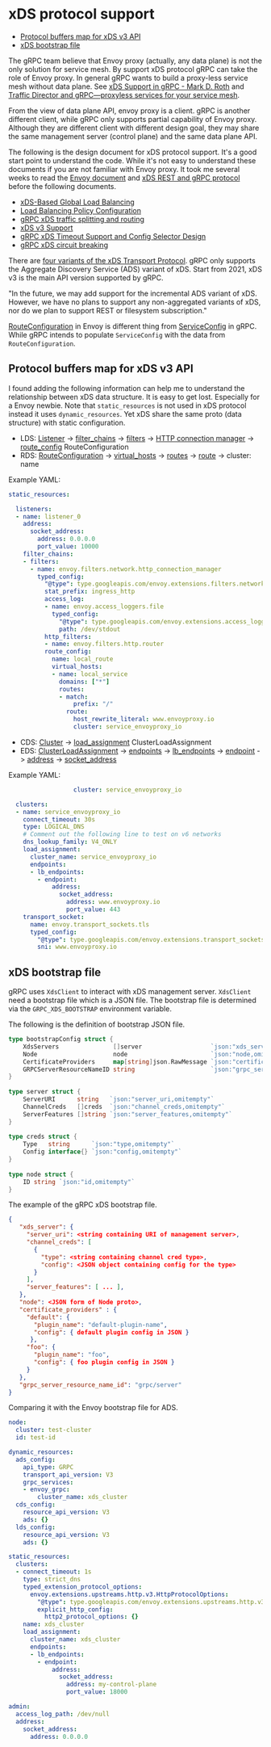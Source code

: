
# xDS protocol support

- [Protocol buffers map for xDS v3 API](#protocol-buffers-map-for-xds-v3-api)
- [xDS bootstrap file](#xds-bootstrap-file)

The gRPC team believe that Envoy proxy (actually, any data plane) is not the only solution for service mesh. By support xDS protocol gRPC can take the role of Envoy proxy. In general gRPC wants to build a proxy-less service mesh without data plane.  See [xDS Support in gRPC - Mark D. Roth](https://www.youtube.com/watch?v=IbcJ8kNmsrE) and [Traffic Director and gRPC—proxyless services for your service mesh](https://cloud.google.com/blog/products/networking/traffic-director-supports-proxyless-grpc).

From the view of data plane API, envoy proxy is a client. gRPC is another different client, while gRPC only supports partial capability of Envoy proxy. Although they are different client with different design goal, they may share the same management server (control plane) and the same data plane API.  

The following is the design document for xDS protocol support. It's a good start point to understand the code. While it's not easy to understand these documents if you are not familiar with Envoy proxy. It took me several weeks to read the [Envoy document](https://www.envoyproxy.io/docs/envoy/latest/about_docs) and [xDS REST and gRPC protocol](https://www.envoyproxy.io/docs/envoy/latest/api-docs/xds_protocol) before the following documents.

- [xDS-Based Global Load Balancing](https://github.com/grpc/proposal/blob/master/A27-xds-global-load-balancing.md)
- [Load Balancing Policy Configuration](https://github.com/grpc/proposal/blob/master/A24-lb-policy-config.md)
- [gRPC xDS traffic splitting and routing](https://github.com/grpc/proposal/blob/master/A28-xds-traffic-splitting-and-routing.md)
- [xDS v3 Support](https://github.com/grpc/proposal/blob/master/A30-xds-v3.md)
- [gRPC xDS Timeout Support and Config Selector Design](https://github.com/grpc/proposal/blob/master/A31-xds-timeout-support-and-config-selector.md)
- [gRPC xDS circuit breaking](https://github.com/grpc/proposal/blob/master/A32-xds-circuit-breaking.md)

There are [four variants of the xDS Transport Protocol](https://www.envoyproxy.io/docs/envoy/latest/api-docs/xds_protocol#four-variants). gRPC only supports the Aggregate Discovery Service (ADS) variant of xDS. Start from 2021, xDS v3 is the main API version supported by gRPC.

"In the future, we may add support for the incremental ADS variant of xDS. However, we have no plans to support any non-aggregated variants of xDS, nor do we plan to support REST or filesystem subscription."

[RouteConfiguration](https://github.com/envoyproxy/envoy/blob/9e83625b16851cdc7e4b0a4483b0ce07c33ba76b/api/envoy/api/v2/route.proto#L24) in Envoy is different thing from [ServiceConfig](https://github.com/grpc/grpc-proto/blob/master/grpc/service_config/service_config.proto) in gRPC. While gRPC intends to populate `ServiceConfig` with the data from `RouteConfiguration`.  

## Protocol buffers map for xDS v3 API

I found adding the following information can help me to understand the relationship between xDS data structure. It is easy to get lost.  Especially for a Envoy newbie. Note that `static_resources` is not used in xDS protocol instead it uses `dynamic_resources`. Yet xDS share the same proto (data structure) with static configuration.  

- LDS: [Listener](https://www.envoyproxy.io/docs/envoy/latest/api-v3/config/listener/v3/listener.proto#config-listener-v3-listener) -> [filter_chains](https://www.envoyproxy.io/docs/envoy/latest/api-v3/config/listener/v3/listener_components.proto#envoy-v3-api-msg-config-listener-v3-filterchain) -> [filters](https://www.envoyproxy.io/docs/envoy/latest/api-v3/config/listener/v3/listener_components.proto#envoy-v3-api-msg-config-listener-v3-filter) -> [HTTP connection manager](https://www.envoyproxy.io/docs/envoy/latest/api-v3/extensions/filters/network/http_connection_manager/v3/http_connection_manager.proto#envoy-v3-api-msg-extensions-filters-network-http-connection-manager-v3-httpconnectionmanager) -> [route_config](https://www.envoyproxy.io/docs/envoy/latest/api-v3/config/route/v3/route.proto#envoy-v3-api-msg-config-route-v3-routeconfiguration) RouteConfiguration
- RDS: [RouteConfiguration](https://www.envoyproxy.io/docs/envoy/latest/api-v3/config/route/v3/route.proto#envoy-v3-api-msg-config-route-v3-routeconfiguration) -> [virtual_hosts](https://www.envoyproxy.io/docs/envoy/latest/api-v3/config/route/v3/route_components.proto#envoy-v3-api-msg-config-route-v3-virtualhost) -> [routes](https://www.envoyproxy.io/docs/envoy/latest/api-v3/config/route/v3/route_components.proto#envoy-v3-api-msg-config-route-v3-route) -> [route](https://www.envoyproxy.io/docs/envoy/latest/api-v3/config/route/v3/route_components.proto#envoy-v3-api-msg-config-route-v3-routeaction) -> cluster: name

Example YAML:  

```yaml
static_resources:

  listeners:
  - name: listener_0
    address:
      socket_address:
        address: 0.0.0.0
        port_value: 10000
    filter_chains:
    - filters:
      - name: envoy.filters.network.http_connection_manager
        typed_config:
          "@type": type.googleapis.com/envoy.extensions.filters.network.http_connection_manager.v3.HttpConnectionManager
          stat_prefix: ingress_http
          access_log:
          - name: envoy.access_loggers.file
            typed_config:
              "@type": type.googleapis.com/envoy.extensions.access_loggers.file.v3.FileAccessLog
              path: /dev/stdout
          http_filters:
          - name: envoy.filters.http.router
          route_config:
            name: local_route
            virtual_hosts:
            - name: local_service
              domains: ["*"]
              routes:
              - match:
                  prefix: "/"
                route:
                  host_rewrite_literal: www.envoyproxy.io
                  cluster: service_envoyproxy_io
```

- CDS: [Cluster](https://www.envoyproxy.io/docs/envoy/latest/api-v3/config/cluster/v3/cluster.proto#config-cluster-v3-cluster) -> [load_assignment](https://www.envoyproxy.io/docs/envoy/latest/api-v3/config/endpoint/v3/endpoint.proto#envoy-v3-api-msg-config-endpoint-v3-clusterloadassignment) ClusterLoadAssignment
- EDS: [ClusterLoadAssignment](https://www.envoyproxy.io/docs/envoy/latest/api-v3/config/endpoint/v3/endpoint.proto#envoy-v3-api-msg-config-endpoint-v3-clusterloadassignment) -> [endpoints](https://www.envoyproxy.io/docs/envoy/latest/api-v3/config/endpoint/v3/endpoint_components.proto#envoy-v3-api-msg-config-endpoint-v3-localitylbendpoints) -> [lb_endpoints](https://www.envoyproxy.io/docs/envoy/latest/api-v3/config/endpoint/v3/endpoint_components.proto#envoy-v3-api-msg-config-endpoint-v3-lbendpoint) -> [endpoint](https://www.envoyproxy.io/docs/envoy/latest/api-v3/config/endpoint/v3/endpoint_components.proto#envoy-v3-api-msg-config-endpoint-v3-endpoint) -> [address](https://www.envoyproxy.io/docs/envoy/latest/api-v3/config/core/v3/address.proto#envoy-v3-api-msg-config-core-v3-address) -> [socket_address](https://www.envoyproxy.io/docs/envoy/latest/api-v3/config/core/v3/address.proto#envoy-v3-api-msg-config-core-v3-socketaddress)

Example YAML:  

```yaml
                  cluster: service_envoyproxy_io

  clusters:
  - name: service_envoyproxy_io
    connect_timeout: 30s
    type: LOGICAL_DNS
    # Comment out the following line to test on v6 networks
    dns_lookup_family: V4_ONLY
    load_assignment:
      cluster_name: service_envoyproxy_io
      endpoints:
      - lb_endpoints:
        - endpoint:
            address:
              socket_address:
                address: www.envoyproxy.io
                port_value: 443
    transport_socket:
      name: envoy.transport_sockets.tls
      typed_config:
        "@type": type.googleapis.com/envoy.extensions.transport_sockets.tls.v3.UpstreamTlsContext
        sni: www.envoyproxy.io
```

## xDS bootstrap file

gRPC uses `XdsClient` to interact with xDS management server. `XdsClient` need a bootstrap file which is a JSON file. The bootstrap file is determined via the `GRPC_XDS_BOOTSTRAP` environment variable.  

The following is the definition of bootstrap JSON file.

```go
type bootstrapConfig struct {                                
    XdsServers               []server                   `json:"xds_servers,omitempty"`                                
    Node                     node                       `json:"node,omitempty"`                                
    CertificateProviders     map[string]json.RawMessage `json:"certificate_providers,omitempty"`                                
    GRPCServerResourceNameID string                     `json:"grpc_server_resource_name_id,omitempty"`                                
}                                                                            
                                 
type server struct {                                
    ServerURI      string   `json:"server_uri,omitempty"`                                            
    ChannelCreds   []creds  `json:"channel_creds,omitempty"`                                
    ServerFeatures []string `json:"server_features,omitempty"`                                
}                                      
                                                                                           
type creds struct {                                                
    Type   string      `json:"type,omitempty"`                                             
    Config interface{} `json:"config,omitempty"`                                
}                                
                                
type node struct {                                                                                    
    ID string `json:"id,omitempty"`                                
}                                                                                    

```

The example of the gRPC xDS bootstrap file.

```json
{
   "xds_server": {
     "server_uri": <string containing URI of management server>,
     "channel_creds": [
       {
         "type": <string containing channel cred type>,
         "config": <JSON object containing config for the type>
       }
     ],
     "server_features": [ ... ],
   },
   "node": <JSON form of Node proto>,
   "certificate_providers" : {
     "default": {
       "plugin_name": "default-plugin-name",
       "config": { default plugin config in JSON }
      },
     "foo": {
       "plugin_name": "foo",
       "config": { foo plugin config in JSON }
     }
   },
   "grpc_server_resource_name_id": "grpc/server"
}


```

Comparing it with the Envoy bootstrap file for ADS.  

```yaml
node:
  cluster: test-cluster
  id: test-id

dynamic_resources:
  ads_config:
    api_type: GRPC
    transport_api_version: V3
    grpc_services:
    - envoy_grpc:
        cluster_name: xds_cluster
  cds_config:
    resource_api_version: V3
    ads: {}
  lds_config:
    resource_api_version: V3
    ads: {}

static_resources:
  clusters:
  - connect_timeout: 1s
    type: strict_dns
    typed_extension_protocol_options:
      envoy.extensions.upstreams.http.v3.HttpProtocolOptions:
        "@type": type.googleapis.com/envoy.extensions.upstreams.http.v3.HttpProtocolOptions
        explicit_http_config:
          http2_protocol_options: {}
    name: xds_cluster
    load_assignment:
      cluster_name: xds_cluster
      endpoints:
      - lb_endpoints:
        - endpoint:
            address:
              socket_address:
                address: my-control-plane
                port_value: 18000

admin:
  access_log_path: /dev/null
  address:
    socket_address:
      address: 0.0.0.0
```
